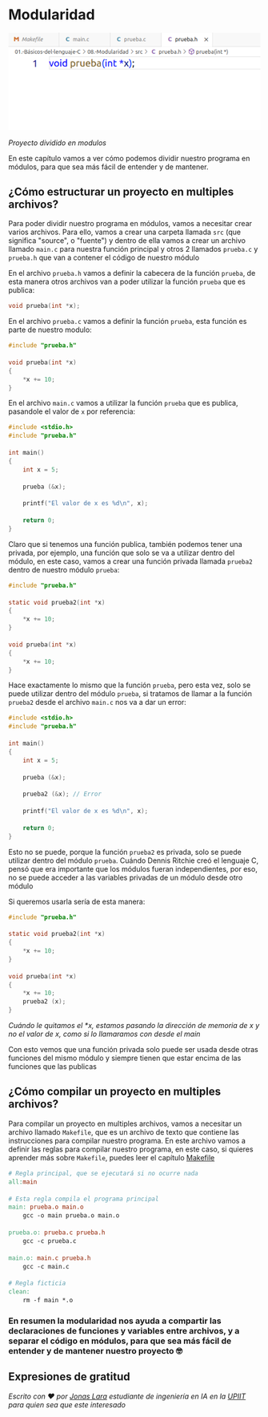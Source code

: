 # Modularidad

![](/00.-Sources/Images/Modularidad.png)

_Proyecto dividido en modulos_

En este capítulo vamos a ver cómo podemos dividir nuestro programa en módulos, para que sea más fácil de entender y de mantener.

## ¿Cómo estructurar un proyecto en multiples archivos?

Para poder dividir nuestro programa en módulos, vamos a necesitar crear varios archivos. Para ello, vamos a crear una carpeta llamada `src` (que significa "source", o "fuente") y dentro de ella vamos a crear un archivo llamado `main.c` para nuestra función principal y otros 2 llamados `prueba.c` y `prueba.h` que van a contener el código de nuestro módulo

En el archivo `prueba.h` vamos a definir la cabecera de la función `prueba`, de esta manera otros archivos van a poder utilizar la función `prueba` que es publica:

```c
void prueba(int *x);
```

En el archivo `prueba.c` vamos a definir la función `prueba`, esta función es parte de nuestro modulo:

```c
#include "prueba.h"

void prueba(int *x)
{
    *x += 10;
}
```

En el archivo `main.c` vamos a utilizar la función `prueba` que es publica, pasandole el valor de `x` por referencia:

```c
#include <stdio.h>
#include "prueba.h"

int main()
{
    int x = 5;

    prueba (&x);

    printf("El valor de x es %d\n", x);

    return 0;
}
```

Claro que si tenemos una función publica, también podemos tener una privada, por ejemplo, una función que solo se va a utilizar dentro del módulo, en este caso, vamos a crear una función privada llamada `prueba2` dentro de nuestro módulo `prueba`:

```c
#include "prueba.h"

static void prueba2(int *x)
{
    *x += 10;
}

void prueba(int *x)
{
    *x += 10;
}
```

Hace exactamente lo mismo que la función `prueba`, pero esta vez, solo se puede utilizar dentro del módulo `prueba`, si tratamos de llamar a la función `prueba2` desde el archivo `main.c` nos va a dar un error:

```c
#include <stdio.h>
#include "prueba.h"

int main()
{
    int x = 5;

    prueba (&x);

    prueba2 (&x); // Error

    printf("El valor de x es %d\n", x);

    return 0;
}
```

Esto no se puede, porque la función `prueba2` es privada, solo se puede utilizar dentro del módulo `prueba`. Cuándo Dennis Ritchie creó el lenguaje C, pensó que era importante que los módulos fueran independientes, por eso, no se puede acceder a las variables privadas de un módulo desde otro módulo

Si queremos usarla sería de esta manera:

```c
#include "prueba.h"

static void prueba2(int *x)
{
    *x += 10;
}

void prueba(int *x)
{
    *x += 10;
    prueba2 (x); 
}
```

_Cuándo le quitamos el *x, estamos pasando la dirección de memoria de x y no el valor de x, como si lo llamaramos con desde el main_

Con esto vemos que una función privada solo puede ser usada desde otras funciones del mismo módulo y siempre tienen que estar encima de las funciones que las publicas

## ¿Cómo compilar un proyecto en multiples archivos?

Para compilar un proyecto en multiples archivos, vamos a necesitar un archivo llamado `Makefile`, que es un archivo de texto que contiene las instrucciones para compilar nuestro programa. En este archivo vamos a definir las reglas para compilar nuestro programa, en este caso, si quieres aprender más sobre `Makefile`, puedes leer el capítulo [Makefile](../07.-Makefile/README.md)

```makefile
# Regla principal, que se ejecutará si no ocurre nada
all:main

# Esta regla compila el programa principal
main: prueba.o main.o 
	gcc -o main prueba.o main.o 

prueba.o: prueba.c prueba.h
	gcc -c prueba.c

main.o: main.c prueba.h
	gcc -c main.c

# Regla ficticia
clean:
	rm -f main *.o
```

### En resumen la modularidad nos ayuda a compartir las declaraciones de funciones y variables entre archivos, y a separar el código en módulos, para que sea más fácil de entender y de mantener nuestro proyecto  🤓

## Expresiones de gratitud

_Escrito con ❤️ por [Jonas Lara](https://medium.com/@jonas_lara) estudiante de ingeniería en IA en la [UPIIT](https://www.upiit.ipn.mx/) para quien sea que este interesado_









